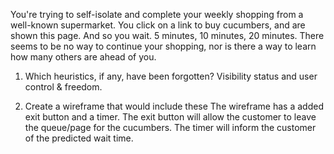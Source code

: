 You're trying to self-isolate and complete your weekly shopping from a well-known supermarket. You click on a link to buy cucumbers, and are shown this page. And so you wait. 5 minutes,  10 minutes, 20 minutes. There seems to be no way to continue your shopping, nor is there a way to learn how many others are ahead of you.

1. Which heuristics, if any, have been forgotten?
Visibility status and user control & freedom.

2. Create a wireframe that would include these
The wireframe has a  added exit button and a timer.
The exit button will allow the customer to leave the queue/page for the cucumbers. The timer will inform the customer of the predicted wait time.